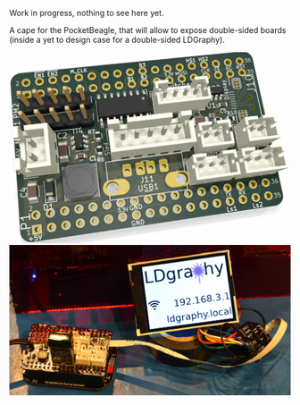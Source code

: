 Work in progress, nothing to see here yet.

A cape for the PocketBeagle, that will allow to expose double-sided boards
(inside a yet to design case for a double-sided LDGraphy).

![](../../img/pocket-cape-render.jpg)
![](../../img/pocket-cape.jpg)

